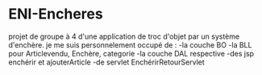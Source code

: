# ENI-Encheres
projet de groupe à 4 d'une application de troc d'objet par un système d'enchère.
je me suis personnelement occupé de :
-la couche BO
-la BLL pour Articlevendu, Enchère, categorie
-la couche DAL respective
-des jsp enchérir et ajouterArticle
-de servlet EnchérirRetourServlet
